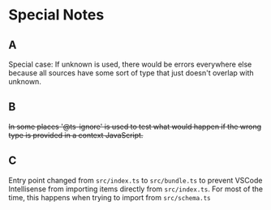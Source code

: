 # Special Notes

## A
Special case: If unknown is used, there would be errors everywhere else because all sources have some sort of type that just doesn't overlap with unknown.

## B
~~In some places '@ts-ignore' is used to test what would happen if the wrong type is provided in a context JavaScript.~~

## C
Entry point changed from `src/index.ts` to `src/bundle.ts` to prevent VSCode Intellisense from importing items directly from `src/index.ts`. For most of the time, this happens when trying to import from `src/schema.ts`
